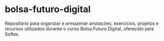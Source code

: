 # bolsa-futuro-digital
Repositório para organizar e armazenar anotações, exercícios, projetos e recursos utilizados durante o curso Bolsa Futuro Digital, oferecido pela Softex.

